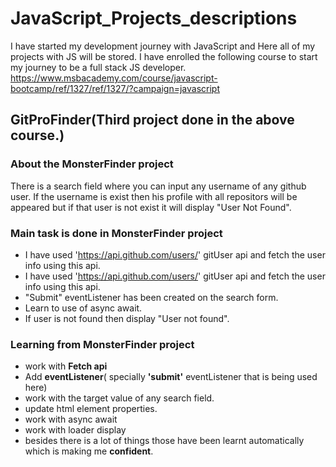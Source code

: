 # JavaScript_Projects_descriptions
I have started my development journey with JavaScript and Here all of my projects with JS will be stored.
I have enrolled the following course to start my journey to be a full stack JS developer.
https://www.msbacademy.com/course/javascript-bootcamp/ref/1327/ref/1327/?campaign=javascript

## GitProFinder(Third project done in the above course.)
### About the MonsterFinder project
  There is a search field where you can input any username of any github user. If the username is exist then his profile with all repositors will be appeared but if that user is not exist it will display "User Not Found".
  
### Main task is done in MonsterFinder project
- I have used 'https://api.github.com/users/' gitUser api and fetch the user info using this api.
- I have used 'https://api.github.com/users/' gitUser api and fetch the user info using this api.
- "Submit" eventListener has been created on the search form.
- Learn to use of async await.
- If user is not found then display "User not found".

### Learning from MonsterFinder project
- work with **Fetch api**
- Add **eventListener**( specially **'submit'** eventListener that is being used here)
- work with the target value of any search field.
- update html element properties.
- work with async await
- work with loader display
- besides there is a lot of things those have been learnt automatically which is making me **confident**.
